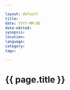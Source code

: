 ```yaml
---

layout: default
title: 
date: YYYY-MM-DD
date-edited:
synopsis:
location:
language:
category:
tags:

---
```


# {{ page.title }}
